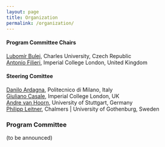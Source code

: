 ```yaml
---
layout: page
title: Organization
permalink: /organization/
---
```

#### Program Committee Chairs

[Lubomír Bulej](http://d3s.mff.cuni.cz/~bulej/), Charles University, Czech Republic  
[Antonio Filieri](https://www.antonio.filieri.name/), Imperial College London, United Kingdom

#### Steering Comittee

[Danilo Ardagna](http://ardagna.faculty.polimi.it/), Politecnico di Milano, Italy  
[Giuliano Casale](http://wp.doc.ic.ac.uk/gcasale/), Imperial College London, UK  
[Andre van Hoorn](http://www.iste.uni-stuttgart.de/rss/people/vanhoorn/), University of Stuttgart, Germany  
[Philipp Leitner](http://www.chalmers.se/en/staff/Pages/philipp-leitner.aspx), Chalmers | University of Gothenburg, Sweden

### Program Committee

(to be announced)
